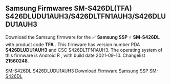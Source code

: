 <h2>Samsung Firmwares SM-S426DL(TFA) S426DLUDU1AUH3/S426DLTFN1AUH3/S426DLUDU1AUH3</h2>
Download the Samsung firmware for the ✅ <strong>Samsung SSP </strong> ⭐ <strong>SM-S426DL</strong> with product code <strong>TFA</strong> . This firmware has version number PDA <strong>S426DLUDU1AUH3</strong> and CSC S426DLTFN1AUH3. The operating system of this firmware is Android R , with build date 2021-09-10. Changelist <strong>21560248</strong>.


[SM-S426DL](https://samfirm.shop/samsung/model/SM-S426DL)
[S426DLUDU1AUH3](https://samfirm.shop/samsung/pda/S426DLUDU1AUH3)
[Download Firmware Samsung SSP SM-S426DL](https://samfirm.shop/samsung/firmware/454828)
